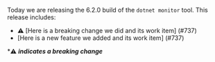 Today we are releasing the 6.2.0 build of the `dotnet monitor` tool. This release includes:

- ⚠️ [Here is a breaking change we did and its work item] (#737)
- [Here is a new feature we added and its work item] (#737)

\*⚠️ **_indicates a breaking change_**

